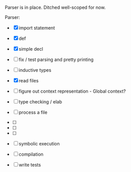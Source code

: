
Parser is in place. 
Ditched well-scoped for now.

Parser:
- [x] import statement
- [x] def
- [x] simple decl
- [ ] fix / test parsing and pretty printing
- [ ] inductive types
- [x] read files
- [ ] figure out context representation - Global context?
- [ ] type checking / elab
- [ ] process a file
- [ ] 
- [ ] 
- [ ] 
- [ ] symbolic execution
- [ ] compilation

- [ ] write tests
